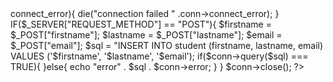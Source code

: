 <?php
$servername = "localhost";
$username = "root";
$password = "";
$dbname = "catalog";

$conn = new mysqli($servername, $username, $password, $dbname);
if(conn->connect_error){
die("connection failed " .conn->connect_error);
}

IF($_SERVER["REQUEST_METHOD"] == "POST"){
$firstname = $_POST["firstname"];
$lastname = $_POST["lastname"];
$email = $_POST["email"];

$sql = "INSERT INTO  student (firstname, lastname, email) VALUES ('$firstname', '$lastname', '$email');

if($conn->query($sql) === TRUE){

}else{
echo "error" . $sql . $conn->error;
}


}
$conn->close();

?>